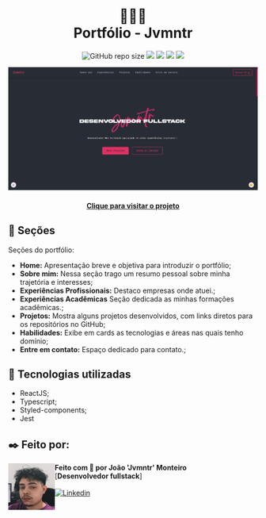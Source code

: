 <h1 align="center">
  👨🏻‍💻 <br> Portfólio - Jvmntr
</h1>

<div align="center"> 
 
 ![GitHub repo size](https://img.shields.io/github/repo-size/jvmntr/portfolio?style=for-the-badge) 
 <img src="https://img.shields.io/badge/React-20232A?style=for-the-badge&logo=react&logoColor=61DAFB" />
 <img src="https://img.shields.io/badge/TypeScript-007ACC?style=for-the-badge&logo=typescript&logoColor=white" />
 <img src="https://img.shields.io/badge/styled--components-DB7093?style=for-the-badge&logo=styled-components&logoColor=white" />
 <img src="https://img.shields.io/badge/Jest-db2a50?style=for-the-badge&logo=jest&logoColor=white" />

</div>

<img src="./src/assets/images/projects/portfolio.png" alt="Imagem do projeto">
<h4 align="center"><a href="https://jvmntr.github.io/portfolio/">Clique para visitar o projeto</a></h4>

## 📄 Seções

Seções do portfólio:

* **Home:** Apresentação breve e objetiva para introduzir o portfólio;
* **Sobre mim:** Nessa seção trago um resumo pessoal sobre minha trajetória e interesses;
* **Experiências Profissionais:** Destaco empresas onde atuei.;
* **Experiências Acadêmicas** Seção dedicada as minhas formações acadêmicas.;
* **Projetos:** Mostra alguns projetos desenvolvidos, com links diretos para os repositórios no GitHub;
* **Habilidades:** Exibe em cards as tecnologias e áreas nas quais tenho domínio;
* **Entre em contato:** Espaço dedicado para contato.;

## 💼 Tecnologias utilizadas

- ReactJS;
- Typescript;
- Styled-components;
- Jest 

## ✒️ Feito por:

<img align="left" height="94px" width="94px" alt="Foto de perfil" src="./src/assets/images/profile_git.jpg">

**Feito com 🖤 por João 'Jvmntr' Monteiro** \
[**Desenvolvedor fullstack**]  <br><br>
[![Linkedin](https://img.shields.io/badge/-Jvmntr-333333?style=flat-square&logo=Linkedin&logoColor=white&link=https://www.linkedin.com/in/jvmntr/)](https://www.linkedin.com/in/jvmntr/)
<br/>
